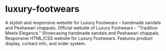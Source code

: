 # luxury-footwears
A stylish and responsive website for Luxury Footwears – handmade sandals and Peshawari chappals. Official website of Luxury Footwears – "Tradition Meets Elegance." Showcasing handmade sandals and Peshawari chappals. Responsive HTML/CSS website for Luxury Footwears. Features product display, contact info, and order system.
